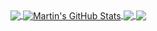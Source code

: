 <a href="https://github.com/martijnpoppen">
  <img align="center" src="https://github-readme-stats.vercel.app/api/top-langs/?username=martijnpoppen&hide=java,html,tex&title_color=ffffff&text_color=c9cacc&icon_color=2bbc8a&bg_color=1d1f21&langs_count=3" />
</a>
<a href="https://github.com/martijnpoppen">
  <img align="center" src="https://github-readme-stats.vercel.app/api?username=martijnpoppen&show_icons=true&line_height=27&count_private=true&title_color=ffffff&text_color=c9cacc&icon_color=2bbc8a&bg_color=1d1f21" alt="Martin's GitHub Stats" />
</a>

<a href="https://github.com/martijnpoppen/com.eufylife.security">
  <img align="center" src="https://github-readme-stats.vercel.app/api/pin/?username=martijnpoppen&repo=com.eufylife.security&title_color=ffffff&text_color=c9cacc&icon_color=2bbc8a&bg_color=1d1f21" />
</a>


<a href="https://github.com/martijnpoppen/com.eufylife.home">
  <img align="center" src="https://github-readme-stats.vercel.app/api/pin/?username=martijnpoppen&repo=com.eufylife.home&title_color=ffffff&text_color=c9cacc&icon_color=2bbc8a&bg_color=1d1f21" />
</a>   
